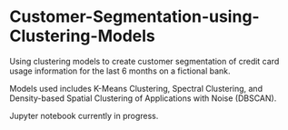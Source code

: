 # Customer-Segmentation-using-Clustering-Models
Using clustering models to create customer segmentation of credit card usage information for the last 6 months on a fictional bank.

Models used includes K-Means Clustering, Spectral Clustering, and Density-based Spatial Clustering of Applications with Noise (DBSCAN).

Jupyter notebook currently in progress.
